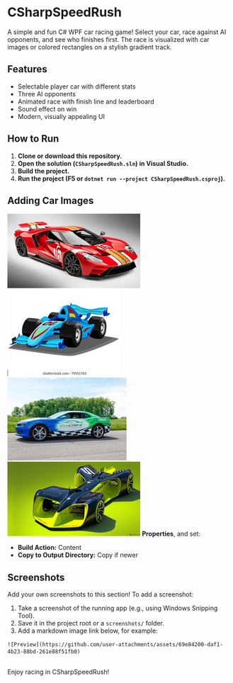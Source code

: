 # CSharpSpeedRush

A simple and fun C# WPF car racing game! Select your car, race against AI opponents, and see who finishes first. The race is visualized with car images or colored rectangles on a stylish gradient track.

## Features
- Selectable player car with different stats
- Three AI opponents
- Animated race with finish line and leaderboard
- Sound effect on win
- Modern, visually appealing UI

## How to Run
1. **Clone or download this repository.**
2. **Open the solution (`CSharpSpeedRush.sln`) in Visual Studio.**
3. **Build the project.**
4. **Run the project (F5 or `dotnet run --project CSharpSpeedRush.csproj`).**

## Adding Car Images
![Red Car](./Assets/car_red.jpeg)
![Blue Car](./Assets/car_blue.jpeg)
![Golden Car](./Assets/car_gold.jpeg)
![Green Car](./Assets/car_green.jpeg)
**Properties**, and set:
  - **Build Action:** Content
  - **Copy to Output Directory:** Copy if newer

## Screenshots
Add your own screenshots to this section! To add a screenshot:
1. Take a screenshot of the running app (e.g., using Windows Snipping Tool).
2. Save it in the project root or a `screenshots/` folder.
3. Add a markdown image link below, for example:

```
![Preview](https://github.com/user-attachments/assets/69e84200-daf1-4b23-88bd-261e88f51fb0)


```

Enjoy racing in CSharpSpeedRush! 
